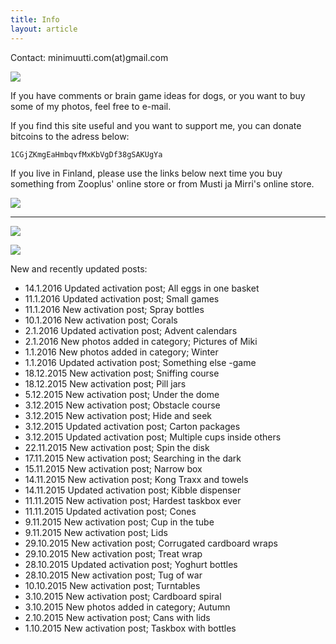 ```yaml
---
title: Info
layout: article
---
```


Contact: minimuutti.com(at)gmail.com

![](https://lh3.googleusercontent.com/rUi_U-5Iu5bgA0h60ykYVrw8kV3k10DMccmLkt_t2Vs=w245)

If you have comments or brain game ideas for dogs, or you want to buy some of my photos, feel free to e-mail. 

If you find this site useful and you want to support me, you can donate bitcoins to the adress below:

	1CGjZKmgEaHmbqvfMxKbVgDf38gSAKUgYa

If you live in Finland, please use the links below next time you buy something from Zooplus' online store or from Musti ja Mirri's online store.

![](https://lh3.googleusercontent.com/AUAaUSf6KumRNBu44AgfXremIwS_DS6kP-EGC-d5zdEzurjUwdJoeR1QUa9AaQsgEk1hxPZELxkwdadQxd-b5yxb4GDJ6wc1g25aaCr6p9i3ehd2NTOp2BAd5oS6qroPWXxK6y3IBR7V_YCAKHUJc6LA8xx8p0JeF2TAkWy3xoYytoH26VrFdcL0G580DJekLAK-uAIpdHR-bIlLeAqW6Dhm_ehDtQ1lAKCtW1Fkip-8cwsXa1l5pL6uVX0qhu7YkyC3jPuPHvM1e7uxl3yGJ6fEuqhkkXpDfsWOngwM5HgMlptwlAn3IOpzF871G391pG_Uun3AnV9uZKB-Stw2tXRBSxI0yGUZS8wUZvfwm1xZxhSolKk61-K2RrFbsaiUD2d6MJfIU0wNgPG4amII2gCUsjdzLdI0UjSVNyiCelgv9Ssa70kIkl7r6PAEetuSuSwxb_k7UVaso1vhIqKt40enZrsrVNb6BDFhYjGcGpxi289qlQ8aDJU4JknloqaZkCLEQS5Fo2AiAfyiOZMG9drVsNqxJErttO6Pl31CmsY=w447)

---

[![](https://lh3.googleusercontent.com/MKwfsbFq7uu2wQQcpBMKzbeTWG_X6GHIw91FFzQ2LGw=w447)](http://clk.tradedoubler.com/click?p(210840)a(2526211)g(19927404)url(http://www.zooplus.fi/))

[![](https://lh3.googleusercontent.com/UZD-YzdoKAGryUkQuoqAk57k_KeHYAZov20i14umJcM=w447)](http://clk.tradedoubler.com/click?p(240480)a(2526211)g(21401374)url(https://www.mustijamirri.fi/))

New and recently updated posts:

* 14.1.2016 Updated activation post; All eggs in one basket
* 11.1.2016 Updated activation post; Small games
* 11.1.2016 New activation post; Spray bottles
* 10.1.2016 New activation post; Corals
* 2.1.2016 Updated activation post; Advent calendars
* 2.1.2016 New photos added in category; Pictures of Miki
* 1.1.2016 New photos added in category; Winter
* 1.1.2016 Updated activation post; Something else -game
* 18.12.2015 New activation post; Sniffing course
* 18.12.2015 New activation post; Pill jars
* 5.12.2015 New activation post; Under the dome
* 3.12.2015 New activation post; Obstacle course
* 3.12.2015 New activation post; Hide and seek
* 3.12.2015 Updated activation post; Carton packages
* 3.12.2015 Updated activation post; Multiple cups inside others
* 22.11.2015 New activation post; Spin the disk
* 17.11.2015 New activation post; Searching in the dark
* 15.11.2015 New activation post; Narrow box
* 14.11.2015 New activation post; Kong Traxx and towels
* 14.11.2015 Updated activation post; Kibble dispenser
* 11.11.2015 New activation post; Hardest taskbox ever
* 11.11.2015 Updated activation post; Cones
* 9.11.2015 New activation post; Cup in the tube
* 9.11.2015 New activation post; Lids
* 29.10.2015 New activation post; Corrugated cardboard wraps
* 29.10.2015 New activation post; Treat wrap
* 28.10.2015 Updated activation post; Yoghurt bottles
* 28.10.2015 New activation post; Tug of war
* 10.10.2015 New activation post; Turntables
* 3.10.2015 New activation post; Cardboard spiral
* 3.10.2015 New photos added in category; Autumn
* 2.10.2015 New activation post; Cans with lids
* 1.10.2015 New activation post; Taskbox with bottles
